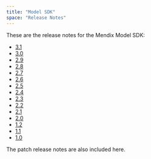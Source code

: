 ```yaml
---
title: "Model SDK"
space: "Release Notes"
---
```


These are the release notes for the Mendix Model SDK:

* [3.1](3.1msdk)
* [3.0](3.0msdk)
* [2.9](2.9msdk)
* [2.8](2.8msdk)
* [2.7](2.7msdk)
* [2.6](2.6msdk)
* [2.5](2.5msdk)
* [2.4](2.4msdk)
* [2.3](2.3msdk)
* [2.2](2.2msdk)
* [2.1](2.1msdk)
* [2.0](2.0msdk)
* [1.2](1.2msdk)
* [1.1](1.1msdk)
* [1.0](1.0msdk)

<div class="alert alert-info">

The patch release notes are also included here.

</div>
